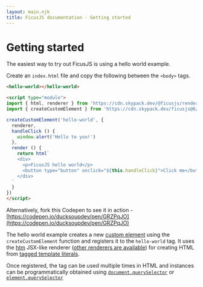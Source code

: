 ```yaml
---
layout: main.njk
title: FicusJS documentation - Getting started
---
```

# Getting started

The easiest way to try out FicusJS is using a hello world example.

Create an `index.html` file and copy the following between the `<body>` tags.

```html
<hello-world></hello-world>

<script type="module">
import { html, renderer } from 'https://cdn.skypack.dev/@ficusjs/renderers@5/htm'
import { createCustomElement } from 'https://cdn.skypack.dev/ficusjs@6/custom-element'

createCustomElement('hello-world', {
  renderer,
  handleClick () {
    window.alert('Hello to you!')
  },
  render () {
    return html`
    <div>
      <p>FicusJS hello world</p>
      <button type="button" onclick="${this.handleClick}">Click me</button>
    </div>
  `
  }
})
</script>
```

Alternatively, fork this Codepen to see it in action - [https://codepen.io/ducksoupdev/pen/GRZPqJO](https://codepen.io/ducksoupdev/pen/GRZPqJO)

The hello world example creates a new [custom element](https://developer.mozilla.org/en-US/docs/Web/Web_Components/Using_custom_elements) using the `createCustomElement` function and registers it to the `hello-world` tag. It uses the [htm](https://www.npmjs.com/package/htm) JSX-like renderer ([other renderers are available](/renderers/)) for creating HTML from [tagged template literals](https://developer.mozilla.org/en-US/docs/Web/JavaScript/Reference/Template_literals).

Once registered, the tag can be used multiple times in HTML and instances can be programmatically obtained using [`document.querySelector`](https://developer.mozilla.org/en-US/docs/Web/API/Document/querySelector)
or [`element.querySelector`](https://developer.mozilla.org/en-US/docs/Web/API/Element/querySelector)
